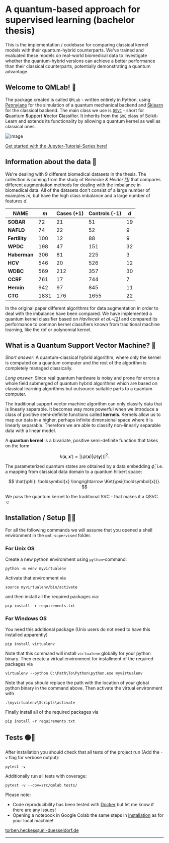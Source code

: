 # A quantum-based approach for supervised learning (bachelor thesis) 

This is the implementation / codebase for comparing classical kernel models with their quantum-hybrid counterparts. We've trained and evaluated these models on real-world biomedical data to investigate whether the quantum-hybrid versions can achieve a better performance than their classical counterparts, potentially demonstrating a quantum advantage.

## Welcome to QMLab! 🧪

The package created is called `QMLab` - written entirely in Python, using [Pennylane](https://github.com/PennyLaneAI/pennylane) for the simulation of a quantum mechanical backend and [Sklearn](https://github.com/scikit-learn/scikit-learn) for the classical backend. The main class we use is [`QSVC`](https://github.com/Torben2907/qml-supervised/blob/master/src/qmlab/kernel/qsvm.py#L164) - short for **Q**uantum **S**upport **V**ector **C**lassifier. It inherits from the [`SVC`](https://github.com/scikit-learn/scikit-learn/blob/main/sklearn/svm/_classes.py#L604) class of Scikit-Learn and extends its functionality by allowing a quantum kernel as well as classical ones.

![image](./figures/Workflow-2.png)

[Get started with the Jupyter-Tutorial-Series here!](./tutorials/01_classical_kernel_methods.ipynb)

## Information about the data 🧬

We're dealing with 9 different biomedical datasets in the thesis. The collection is coming from the study of <cite>Beinecke & Heider [[1]]</cite> that compares different augmentation methods for 
dealing with the imbalance in biomedical data.
All of the datasets don't consist of a large number of examples $m$, but have the high class imbalance and 
a large number of features $d$. 

| **NAME**      | $m$  | Cases (+1)   | Controls (-1)   | $d$ |
|---------------|------|--------------|-----------------|-----|                 
| **SOBAR**     | 72   | 21           | 51              | 19  |
| **NAFLD**     | 74   | 22           | 52              | 9   |
| **Fertility** | 100  | 12           | 88              | 9   |
| **WPDC**      | 198  | 47           | 151             | 32  |
| **Haberman**  | 306  | 81           | 225             | 3   |
| **HCV**       | 546  | 20           | 526             | 12  |
| **WDBC**      | 569  | 212          | 357             | 30  |
| **CCRF**      | 761  | 17           | 744             | 7   |
| **Heroin**    | 942  | 97           | 845             | 11  |
| **CTG**       | 1831 | 176          | 1655            | 22  |

In the original paper different algorithms for data augmentation in order to deal with the imbalance 
have been compared.
We have implemented a quantum kernel classifier based on <cite>Havlivcek et al.~[[2]]</cite> 
and compared its performance 
to common kernel classifiers known from traditional machine learning, like the rbf or polynomial 
kernel.

## What is a Quantum Support Vector Machine? 🤔

*Short answer*: A quantum-classical hybrid algorithm, where only the kernel is computed 
on a quantum computer and the rest of the algorithm is completely managed classically.

*Long answer*:
Since real quantum hardware is noisy and prone for errors a whole field submerged of quantum hybrid algorithms 
which are based on classical learning algorithms but outsource suitable parts to a quantum computer.

The traditional support vector machine algorithm can only classify data that is linearly separable. 
It becomes way more powerful when we introduce a class of positive semi-definite functions called **kernels**. 
Kernels allow us to map our data in a higher, perhaps infinite dimensional space where it is linearly separable. 
Therefore we are able to classify non-linearly separable data with a linear model.

A **quantum kernel** is a bivariate, positive semi-definite function that takes on the form 

$$ k(\boldsymbol{x}, \boldsymbol{x}') = \left|\left\langle \psi(\boldsymbol{x}) | \psi(\boldsymbol{y}) \right\rangle \right|^2.$$

The parameterized quantum states are obtained by a data embedding $\hat{\phi}$,  i.e. a mapping from classical data domain to a quantum hilbert space: 

$$ \hat{\phi}: \boldsymbol{x} \longrightarrow \Ket{\psi(\boldsymbol{x})}. $$

We pass the quantum kernel to the traditional SVC - that makes it a QSVC. ☺️

## Installation / Setup 👨‍🔧

For all the following commands we will assume that you opened a shell environment in the `qml-supervised` folder.

### For Unix OS
Create a new python environment using `python`-command:
```shell 
python -m venv myvirtualenv 
```
Activate that environment via 
```shell 
source myvirtualenv/bin/activate
```
and then install all the required packages via:
```shell
pip install -r requirements.txt
```

### For Windows OS 
You need this additional package (Unix users do not need to have this installed apparently)
```shell 
pip install virtualenv
```
Note that this command will install `virtualenv` globally for your python binary.
Then create a virtual environment for installment of the required packages via
```shell 
virtualenv --python C:\Path\To\Python\python.exe myvirtualenv
```
Note that you should replace the path with the location of your global python binary in the command above.
Then activate the virtual environment with
```shell
.\myvirtualenv\Scripts\activate
```
Finally install all of the required packages via
```shell
pip install -r requirements.txt
```

## Tests 🟢🤞
After installation you should check that all tests of the project run 
(Add the `-v` flag for verbose output):
```shell
pytest -v 
```
Additionally run all tests with coverage:
```shell
pytest -v --cov=src/qmlab tests/   
```

Please note:
- Code reproducibility has been tested with [Docker](https://github.com/docker)
but let me know if there are any issues!
- Opening a notebook in Google Colab 
the same steps in [installation](#installation--setup-) 
as for your local machine!

torben.heckes@uni-duesseldorf.de

---
[1]: https://biodatamining.biomedcentral.com/articles/10.1186/s13040-021-00283-6#Tab1Where 
[2]: https://arxiv.org/pdf/1804.11326